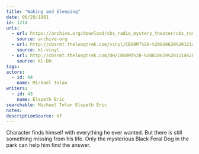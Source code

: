 ```yaml
---
title: "Waking and Sleeping"
date: 06/29/1981
id: 1214
urls: 
  - url: https://archive.org/download/cbs_radio_mystery_theater/cbs_radio_mystery_theater-1201-1250.zip/cbs_radio_mystery_theater-1201-1250%2Fcbsrmt_1214_waking_and_sleeping.mp3
    source: archive-org
  - url: http://cbsrmt.thelongtrek.com/vinyl/CBSRMT%20-%20810629%201214%20Waking%20&%20Sleeping_afrts.mp3
    source: kl-vinyl
  - url: http://cbsrmt.thelongtrek.com/DH/CBSRMT%20-%20810629%201214%20Waking%20and%20Sleeping_dh.mp3
    source: kl-DH
tags: 
actors:  
  - id: 84
    name: Michael Tolan
writers:  
  - id: 43
    name: Elspeth Eric
searchable: Michael Tolan Elspeth Eric
notes: 
descriptionSource: kf
---
```

Character finds himself with everything he ever wanted. But there is still something missing from his life. Only the mysterious Black Feral Dog in the park can help him find the answer.